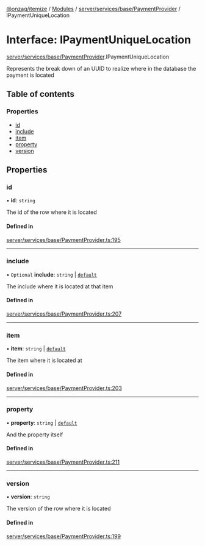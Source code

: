 [@onzag/itemize](../README.md) / [Modules](../modules.md) / [server/services/base/PaymentProvider](../modules/server_services_base_PaymentProvider.md) / IPaymentUniqueLocation

# Interface: IPaymentUniqueLocation

[server/services/base/PaymentProvider](../modules/server_services_base_PaymentProvider.md).IPaymentUniqueLocation

Represents the break down of an UUID to realize
where in the database the payment is located

## Table of contents

### Properties

- [id](server_services_base_PaymentProvider.IPaymentUniqueLocation.md#id)
- [include](server_services_base_PaymentProvider.IPaymentUniqueLocation.md#include)
- [item](server_services_base_PaymentProvider.IPaymentUniqueLocation.md#item)
- [property](server_services_base_PaymentProvider.IPaymentUniqueLocation.md#property)
- [version](server_services_base_PaymentProvider.IPaymentUniqueLocation.md#version)

## Properties

### id

• **id**: `string`

The id of the row where it is located

#### Defined in

[server/services/base/PaymentProvider.ts:195](https://github.com/onzag/itemize/blob/59702dd5/server/services/base/PaymentProvider.ts#L195)

___

### include

• `Optional` **include**: `string` \| [`default`](../classes/base_Root_Module_ItemDefinition_Include.default.md)

The include where it is located at that item

#### Defined in

[server/services/base/PaymentProvider.ts:207](https://github.com/onzag/itemize/blob/59702dd5/server/services/base/PaymentProvider.ts#L207)

___

### item

• **item**: `string` \| [`default`](../classes/base_Root_Module_ItemDefinition.default.md)

The item where it is located at

#### Defined in

[server/services/base/PaymentProvider.ts:203](https://github.com/onzag/itemize/blob/59702dd5/server/services/base/PaymentProvider.ts#L203)

___

### property

• **property**: `string` \| [`default`](../classes/base_Root_Module_ItemDefinition_PropertyDefinition.default.md)

And the property itself

#### Defined in

[server/services/base/PaymentProvider.ts:211](https://github.com/onzag/itemize/blob/59702dd5/server/services/base/PaymentProvider.ts#L211)

___

### version

• **version**: `string`

The version of the row where it is located

#### Defined in

[server/services/base/PaymentProvider.ts:199](https://github.com/onzag/itemize/blob/59702dd5/server/services/base/PaymentProvider.ts#L199)
